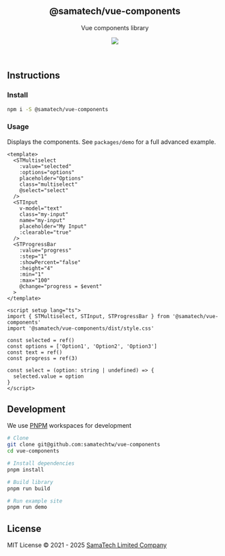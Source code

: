 <h2 align='center'>@samatech/vue-components</h2>

<p align='center'>Vue components library</p>

<p align='center'>
<a href='https://www.npmjs.com/package/@samatech/vue-components'>
  <img src='https://img.shields.io/npm/v/@samatech/vue-components?color=222&style=flat-square'>
</a>
</p>

<br>

## Instructions

### Install

```bash
npm i -S @samatech/vue-components
```

### Usage

Displays the components. See `packages/demo` for a full advanced example.

```Vue
<template>
  <STMultiselect
    :value="selected"
    :options="options"
    placeholder="Options"
    class="multiselect"
    @select="select"
  />
  <STInput
    v-model="text"
    class="my-input"
    name="my-input"
    placeholder="My Input"
    :clearable="true"
  />
  <STProgressBar
    :value="progress"
    :step="1"
    :showPercent="false"
    :height="4"
    :min="1"
    :max="100"
    @change="progress = $event"
  >
</template>

<script setup lang="ts">
import { STMultiselect, STInput, STProgressBar } from '@samatech/vue-components'
import '@samatech/vue-components/dist/style.css'

const selected = ref()
const options = ['Option1', 'Option2', 'Option3']
const text = ref()
const progress = ref(3)

const select = (option: string | undefined) => {
  selected.value = option
}
</script>
```

## Development

We use [PNPM](https://pnpm.io/) workspaces for development

```bash
# Clone
git clone git@github.com:samatechtw/vue-components
cd vue-components

# Install dependencies
pnpm install

# Build library
pnpm run build

# Run example site
pnpm run demo
```

## License

MIT License © 2021 - 2025 [SamaTech Limited Company](https://github.com/samatechtw)
